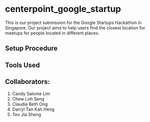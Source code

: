 # centerpoint_google_startup
This is our project submission for the Google Startups Hackathon in Singapore. 
Our project aims to help users find the closest location for meetups for people located in different places.

## Setup Procedure


## Tools Used

## Collaborators:
1. Candy Salome Lim
2. Chew Loh Seng
3. Claudia Beth Ong
4. Darryl Tan Kah Heng
5. Teo Jia Sheng
